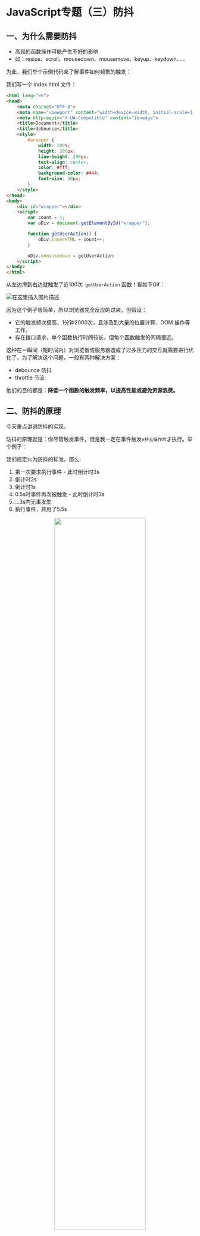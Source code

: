 # JavaScript专题（三）防抖

## 一、为什么需要防抖

* 高频的函数操作可能产生不好的影响
* 如：resize、scroll、mousedown、mousemove、keyup、keydown……

为此，我们举个示例代码来了解事件如何频繁的触发：

我们写一个 index.html 文件：

```html
<html lang="en">
<head>
    <meta charset="UTF-8">
    <meta name="viewport" content="width=device-width, initial-scale=1.0">
    <meta http-equiv="X-UA-Compatible" content="ie=edge">
    <title>Document</title>
    <title>debounce</title>
    <style>
        #wrapper {
            width: 100%;
            height: 200px;
            line-height: 200px;
            text-align: center;
            color: #fff;
            background-color: #444;
            font-size: 30px;
        }
    </style>
</head>
<body>
    <div id="wrapper"></div>
    <script>
        var count = 1;
        var oDiv = document.getElementById("wrapper");

        function getUserAction() {
            oDiv.innerHTML = count++;
        }

        oDiv.onmousemove = getUserAction;
    </script>
</body>
</html>
```

从左边滑到右边就触发了近100次` getUserAction` 函数！看如下Gif：

![在这里插入图片描述](https://img-blog.csdnimg.cn/2020072909472038.gif)


因为这个例子很简单，所以浏览器完全反应的过来，但假设：

* 它的触发频次极高，1分钟2000次，且涉及到大量的位置计算、DOM 操作等工作，
* 存在接口请求，单个函数执行时间较长，但每个函数触发的间隔很近。

这种在一瞬间（短时间内）对浏览器或服务器造成了过多压力的交互就需要进行优化了，为了解决这个问题，一般有两种解决方案：

* debounce 防抖
* throttle 节流

他们的目的都是：**降低一个函数的触发频率，以提高性能或避免资源浪费。**

## 二、防抖的原理


今天重点讲讲防抖的实现。

防抖的原理就是：你尽管触发事件，但是我一定在事件触发`n秒无操作后`才执行。举个例子：

我们规定`3s`为防抖的标准，那么:

1. 第一次要求执行事件 - 此时倒计时3s
2. 倒计时2s
3. 倒计时1s
4. 0.5s时事件再次被触发 - 此时倒计时3s
5. ...3s内无事发生
6. 执行事件，共用了5.5s

<p align=center>
	<img src="https://img-blog.csdnimg.cn/20200728184239378.jpg" width="70%">
</p>



## 三、自己实现一个防抖

#### 3.1 第一版

我们根据上一节提到的核心思想，实现第一版代码：

```js
function debounce(func, wait) {
    var timer;
    return function () {
        clearTimeout(timer)
        timer = setTimeout(func, wait);
    }
}
```

如果我们要使用它，第一节的例子为例：

```js
oDiv.onmousemove = debounce(getUserAction, 2000);
```

此时大家可以再次测试一下，事件持续发生时，只有在完全停止2s后，才会触发事件：

写到这里，作为针对部分高频事件的需求来说，已经结束了。我们来看看他的效果：

![在这里插入图片描述](https://img-blog.csdnimg.cn/20200729095157190.gif)


#### 3.2 第二版

大家都知道，dom节点在触发事件的时候，this指向它本身，本例中则指向`oDiv`，但是在本例中：我们看一下


```js
var count = 1;
var oDiv = document.getElementById("oDiv");

function getUserAction() {
    oDiv.innerHTML = count++;
    console.log('this', this); // 此时输出 Window...
}
oDiv.onmousemove = debounce(getUserAction, 2000);

function debounce(func, wait) {
    var timer;
    return function () {
        clearTimeout(timer)
        timer = setTimeout(func, wait);
    }
}
```

毕竟经过了一层匿名函数的包裹，this已经指向了window，为了减少影响，我们尝试修正它


```js
function debounce(func, wait) {
    var timer;
    return function () {
        var _this = this; // 记录当前this

        clearTimeout(timer)
        timer = setTimeout(function(){
            func.apply(_this); //将 func的this改为_this
        }, wait);
    }
}
```

#### 3.3 第三版

解决的this指向问题，我们的函数仍然不够“完美”，JavaScript中，事件处理函数会提供`event`对象，我们简称为e。

```js
// 使用了 debouce 函数
function getUserAction(e) {
    console.log(e); // undefined
    oDiv.innerHTML = count++;
};
```

为了保证它的原汁原味，我们再改第三版：

```js
var count = 1;
var oDiv = document.getElementById("oDiv");

function getUserAction(e) {
    oDiv.innerHTML = count++;
    console.log('e', e); // MouseEvent
}
oDiv.onmousemove = debounce(getUserAction, 2000);

function debounce(func, wait) {
    var timer;
    return function () {
        var _this = this; // 记录当前this
        var arg = arguments; // 记录参数
        clearTimeout(timer)
        timer = setTimeout(function () {
            func.apply(_this, arg); //将 func的this改为_this
        }, wait);
    }
}
```

到此为止，我们在尽可能保留Dom事件原有能力的情况下，给函数加上了防抖效果，它可以解决大部分我们日常开发的防抖问题，但我们需要更“完美”

<p align=center>
	<img src="https://img-blog.csdnimg.cn/20200728184403362.jpg" width="70%">
</p>


<h2 id="4">四、防抖进阶</h2>

#### 4.1 立即执行

这个需求就是：

* 立即执行
* 保持`n`秒空白期
* 将`n`秒空白期置后

想想这个需求也是很有道理的嘛，那我们加个`immediate`参数判断是否是立刻执行。

```js
function debounce(func, wait, immediate) {
    var timer;

    return function () {
        var _this = this;
        var args = arguments;

        if (timer) clearTimeout(timer); // 常规流程，间隔内触发时清掉重置定时
        if (immediate) {
            // 如果已经执行过，不再执行
            var callNow = !timer; // 1. callNow 初始值是 true, 同步立即执行；随后 timer 才开始执行
            timer = setTimeout(function(){
                timer = null; // wait 期间，timer 是一个 ID 数字，所以 callNow 为 false，func 在此期间永远不会执行
            }, wait) // wait 之后，timer 赋值 null，callNow 为 true，func 又开始立即执行。
            if (callNow) func.apply(_this, args)
        }
        else {
            timer = setTimeout(function(){
                func.apply(_this, args)
            }, wait);
        }
    }
}
```

再来看下此时他是什么效果：

![在这里插入图片描述](https://img-blog.csdnimg.cn/20200729095542858.gif)



#### 4.2 添加简单验证

```js
function debounce(func, wait, immediate) {
    var timer;
    // 检查函数
    if (typeof func !== 'function') {
        throw new TypeError('Expected a function');
    }
    // 保证wait存在
    wait = +wait || 0;

    const debounced = function () {
        var _this = this;
        var args = arguments;

        if (timer) clearTimeout(timer); // 常规流程，间隔内触发时清掉重置定时
        if (immediate) {
            // 如果已经执行过，不再执行
            var callNow = !timer; // 如果不存在定时器，则callNow为true
            timer = setTimeout(function () {
                timer = null; // 为了保证之后的时效性，手动添加timer
            }, wait)
            // 因为不存在timer，证明是首次执行，所以直接调用
            if (callNow) func.apply(_this, args)
        }
        else {
            timer = setTimeout(function () {
                func.apply(_this, args)
            }, wait);
        }
    }
    return debounced
}
```



#### 4.3 添加取消事件方法

如果你希望能取消被防抖的事件，我们可以这样写：

```js
function debounce(func, wait, immediate) {
    var timer;
    // 检查函数
    if (typeof func !== 'function') {
        throw new TypeError('Expected a function');
    }
    // 保证wait存在
    wait = +wait || 0;

    const debounced = function () {
        var _this = this;
        var args = arguments;

        if (timer) clearTimeout(timer); // 常规流程，间隔内触发时清掉重置定时
        if (immediate) {
            // 如果已经执行过，不再执行
            var callNow = !timer; // 如果不存在定时器，则callNow为true
            timer = setTimeout(function () {
                timer = null; // 为了保证之后的时效性，手动添加timer
            }, wait)
            // 因为不存在timer，证明是首次执行，所以直接调用
            if (callNow) func.apply(_this, args)
        }
        else {
            timer = setTimeout(function () {
                func.apply(_this, args)
            }, wait);
        }
    }

    const cancel = function(){
        clearTimeout(timer);
        timer = null;
    }

    const pending = function(){
        return timer !== undefined;
    }

    debounced.cancel = cancel;
    debounced.pending = pending;
    return debounced
}
```

我们再来看看效果：

![在这里插入图片描述](https://img-blog.csdnimg.cn/20200729103229820.gif)


写到这里这个简单的防抖方法就算OK了，它确实还不算完美，如果在改进上有任何建议，不妨在评论区留言吧～

## 参考

* [lodash.js](https://www.lodashjs.com/docs/lodash.debounce)

